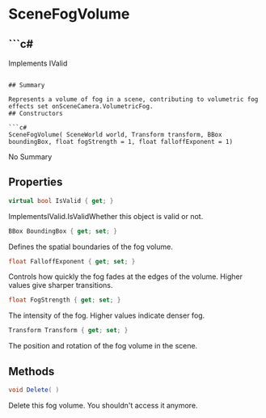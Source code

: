 # SceneFogVolume

## ```c#
Implements IValid
```

## Summary

Represents a volume of fog in a scene, contributing to volumetric fog effects set onSceneCamera.VolumetricFog.
## Constructors

```c#
SceneFogVolume( SceneWorld world, Transform transform, BBox boundingBox, float fogStrength = 1, float falloffExponent = 1) 
```
No Summary
## Properties

```c#
virtual bool IsValid { get; } 
```
ImplementsIValid.IsValidWhether this object is valid or not.
```c#
BBox BoundingBox { get; set; } 
```
Defines the spatial boundaries of the fog volume.
```c#
float FalloffExponent { get; set; } 
```
Controls how quickly the fog fades at the edges of the volume. Higher values give sharper transitions.
```c#
float FogStrength { get; set; } 
```
The intensity of the fog. Higher values indicate denser fog.
```c#
Transform Transform { get; set; } 
```
The position and rotation of the fog volume in the scene.
## Methods

```c#
void Delete( ) 
```
Delete this fog volume. You shouldn't access it anymore.
